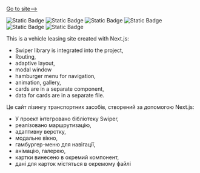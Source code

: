 [Go to site-->](https://lease-cars-henna.vercel.app/)

![Static Badge](https://img.shields.io/badge/next-js) ![Static Badge](https://img.shields.io/badge/html-scss) ![Static Badge](https://img.shields.io/badge/scss-html) ![Static Badge](https://img.shields.io/badge/jsx-html?logoColor=yellow) ![Static Badge](https://img.shields.io/badge/swiper-js) ![Static Badge](https://img.shields.io/badge/gamburger-menu)







This is a vehicle leasing site created with Next.js:
+ Swiper library is integrated into the project,
+ Routing, 
+ adaptive layout, 
+ modal window 
+ hamburger menu for navigation, 
+ animation, gallery, 
+ cards are in a separate component, 
+ data for cards are in a separate file.

Це сайт лізингу транспортних засобів, створений за допомогою Next.js:
+ У проект інтегровано бібліотеку Swiper,
+ реалізовано маршрутизацію,
+ адаптивну верстку,
+ модальне вікно,
+ гамбургер-меню для навігації,
+ анімацію, галерею,
+ картки винесено в окремий компонент,
+ дані для карток містяться в окремому файлі
